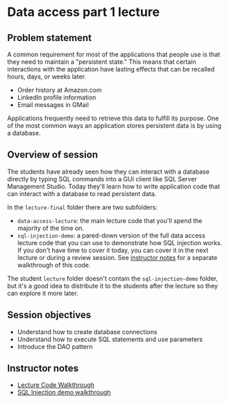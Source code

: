 # Data access part 1 lecture

## Problem statement

A common requirement for most of the applications that people use is that they need to maintain a "persistent state." This means that certain interactions with the application have lasting effects that can be recalled hours, days, or weeks later.

- Order history at Amazon.com
- LinkedIn profile information
- Email messages in GMail

Applications frequently need to retrieve this data to fulfill its purpose. One of the most common ways an application stores persistent data is by using a database.

## Overview of session

The students have already seen how they can interact with a database directly by typing SQL commands into a GUI client like SQL Server Management Studio. Today they'll learn how to write application code that can interact with a database to read persistent data.

In the `lecture-final` folder there are two subfolders:
* `data-access-lecture`: the main lecture code that you'll spend the majority of the time on.
* `sql-injection-demo`: a pared-down version of the full data access lecture code that you can use to demonstrate how SQL injection works. If you don't have time to cover it today, you can cover it in the next lecture or during a review session. See [instructor notes](#instructor-notes) for a separate walkthrough of this code.

The student `lecture` folder doesn't contain the `sql-injection-demo` folder, but it's a good idea to distribute it to the students after the lecture so they can explore it more later.

## Session objectives

* Understand how to create database connections
* Understand how to execute SQL statements and use parameters
* Introduce the DAO pattern

## Instructor notes

- [Lecture Code Walkthrough](./lecture-code.md)
- [SQL Injection demo walkthrough](./sql-injection-walkthrough.md)
